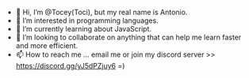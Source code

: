 - 👋 Hi, I’m @Tocey(Toci), but my real name is Antonio.
- 👀 I’m interested in programming languages.
- 🌱 I’m currently learning about JavaScript.
- 💞️ I’m looking to collaborate on anything that can help me learn faster and more efficient.
- 📫 How to reach me ... email me or join my discord server >> https://discord.gg/yJ5dPZjuy6 =)

<!---
Tocey/Tocey is a ✨ special ✨ repository because its `README.md` (this file) appears on your GitHub profile.
You can click the Preview link to take a look at your changes.
--->
